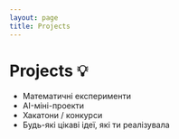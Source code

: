 ```yaml
---
layout: page
title: Projects
---
```


# Projects 💡

- Математичні експерименти
- AI-міні-проекти
- Хакатони / конкурси
- Будь-які цікаві ідеї, які ти реалізувала
